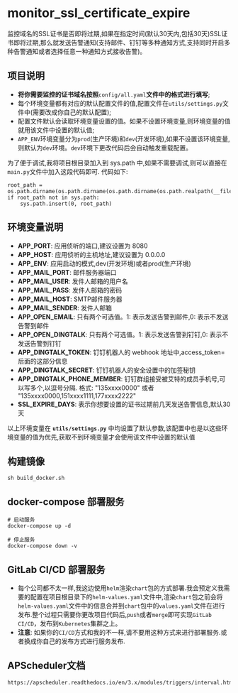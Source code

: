 # monitor_ssl_certificate_expire

监控域名的SSL证书是否即将过期,如果在指定时间(默认30天内,包括30天)SSL证书即将过期,那么就发送告警通知(支持邮件、钉钉等多种通知方式,支持同时开启多种告警通知或者选择任意一种通知方式接收告警)。

## 项目说明

- **将你需要监控的证书域名按照**`config/all.yaml`**文件中的格式进行填写**;
- 每个环境变量都有对应的默认配置文件的值,配置文件在`utils/settings.py`文件中(需要改成你自己的默认配置);
- 配置文件默认会读取环境变量设置的值。如果不设置环境变量,则环境变量的值就用该文件中设置的默认值;
- `APP_ENV`环境变量分为`prod`(生产环境)和`dev`(开发环境),如果不设置该环境变量,则默认为`dev`环境。`dev`环境下更改代码后会自动触发重载配置。

为了便于调试,我将项目根目录加入到 sys.path 中,如果不需要调试,则可以直接在`main.py`文件中加入这段代码即可. 代码如下:

```shell
root_path = os.path.dirname(os.path.dirname(os.path.dirname(os.path.realpath(__file__))))
if root_path not in sys.path:
    sys.path.insert(0, root_path)
```

## 环境变量说明

- **APP_PORT**: 应用侦听的端口,建议设置为 8080
- **APP_HOST**: 应用侦听的主机地址,建议设置为 0.0.0.0
- **APP_ENV**: 应用启动的模式,dev(开发环境)或者prod(生产环境)
- **APP_MAIL_PORT**: 邮件服务器端口
- **APP_MAIL_USER**: 发件人邮箱的用户名
- **APP_MAIL_PASS**: 发件人邮箱的密码
- **APP_MAIL_HOST**: SMTP邮件服务器
- **APP_MAIL_SENDER**: 发件人邮箱
- **APP_OPEN_EMAIL**: 只有两个可选值。1: 表示发送告警到邮件,0: 表示不发送告警到邮件
- **APP_OPEN_DINGTALK**: 只有两个可选值。1: 表示发送告警到钉钉,0: 表示不发送告警到钉钉
- **APP_DINGTALK_TOKEN**: 钉钉机器人的 webhook 地址中,access_token= 后面的这部分信息
- **APP_DINGTALK_SECRET**: 钉钉机器人的安全设置中的加签秘钥
- **APP_DINGTALK_PHONE_MEMBER**: 钉钉群组接受被艾特的成员手机号,可以写多个,以逗号分隔. 格式: "135xxxx0000" 或者 "135xxxx0000,151xxxx1111,177xxxx2222"
- **SSL_EXPIRE_DAYS**: 表示你想要设置的证书过期前几天发送告警信息,默认30天

以上环境变量在 **`utils/settings.py`** 中均设置了默认参数,该配置中也是以这些环境变量的值为优先,获取不到环境变量才会使用该文件中设置的默认值

## 构建镜像

```shell
sh build_docker.sh
```

## docker-compose 部署服务

```shell
# 启动服务
docker-compose up -d

# 停止服务
docker-compose down -v
```

## GitLab CI/CD 部署服务

- 每个公司都不太一样,我这边使用`helm`渲染`chart`包的方式部署.我会预定义我需要的配置在项目根目录下的`helm-values.yaml`文件中,渲染`chart`包之前会将`helm-values.yaml`文件中的信息合并到`chart`包中的`values.yaml`文件在进行发布.整个过程只需要你更改项目代码后,`push`或者`merge`即可实现`GitLab CI/CD`，发布到`Kubernetes`集群之上。
- **注意**: 如果你的`CI/CD`方式和我的不一样,请不要用这种方式来进行部署服务.或者换成你自己的发布方式进行服务发布.

## APScheduler文档

```shell
https://apscheduler.readthedocs.io/en/3.x/modules/triggers/interval.html
```
